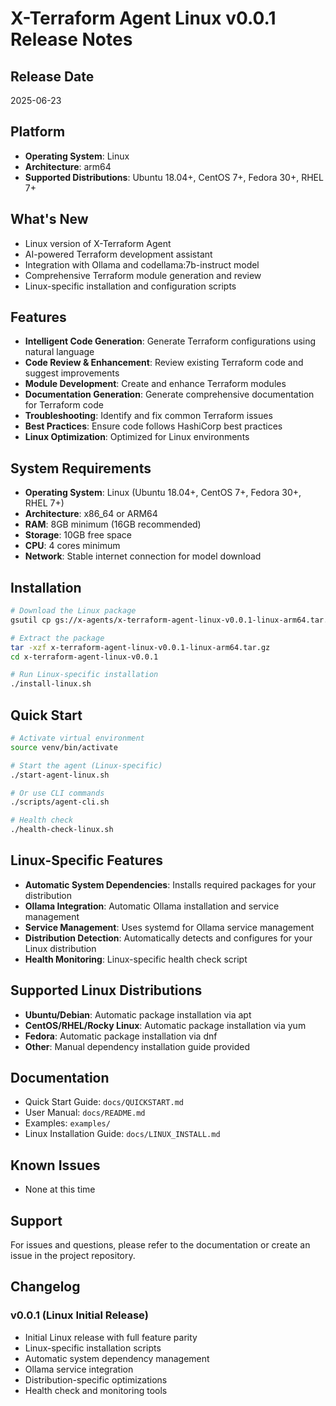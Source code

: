 # X-Terraform Agent Linux v0.0.1 Release Notes

## Release Date
2025-06-23

## Platform
- **Operating System**: Linux
- **Architecture**: arm64
- **Supported Distributions**: Ubuntu 18.04+, CentOS 7+, Fedora 30+, RHEL 7+

## What's New
- Linux version of X-Terraform Agent
- AI-powered Terraform development assistant
- Integration with Ollama and codellama:7b-instruct model
- Comprehensive Terraform module generation and review
- Linux-specific installation and configuration scripts

## Features
- **Intelligent Code Generation**: Generate Terraform configurations using natural language
- **Code Review & Enhancement**: Review existing Terraform code and suggest improvements
- **Module Development**: Create and enhance Terraform modules
- **Documentation Generation**: Generate comprehensive documentation for Terraform code
- **Troubleshooting**: Identify and fix common Terraform issues
- **Best Practices**: Ensure code follows HashiCorp best practices
- **Linux Optimization**: Optimized for Linux environments

## System Requirements
- **Operating System**: Linux (Ubuntu 18.04+, CentOS 7+, Fedora 30+, RHEL 7+)
- **Architecture**: x86_64 or ARM64
- **RAM**: 8GB minimum (16GB recommended)
- **Storage**: 10GB free space
- **CPU**: 4 cores minimum
- **Network**: Stable internet connection for model download

## Installation
```bash
# Download the Linux package
gsutil cp gs://x-agents/x-terraform-agent-linux-v0.0.1-linux-arm64.tar.gz .

# Extract the package
tar -xzf x-terraform-agent-linux-v0.0.1-linux-arm64.tar.gz
cd x-terraform-agent-linux-v0.0.1

# Run Linux-specific installation
./install-linux.sh
```

## Quick Start
```bash
# Activate virtual environment
source venv/bin/activate

# Start the agent (Linux-specific)
./start-agent-linux.sh

# Or use CLI commands
./scripts/agent-cli.sh

# Health check
./health-check-linux.sh
```

## Linux-Specific Features
- **Automatic System Dependencies**: Installs required packages for your distribution
- **Ollama Integration**: Automatic Ollama installation and service management
- **Service Management**: Uses systemd for Ollama service management
- **Distribution Detection**: Automatically detects and configures for your Linux distribution
- **Health Monitoring**: Linux-specific health check script

## Supported Linux Distributions
- **Ubuntu/Debian**: Automatic package installation via apt
- **CentOS/RHEL/Rocky Linux**: Automatic package installation via yum
- **Fedora**: Automatic package installation via dnf
- **Other**: Manual dependency installation guide provided

## Documentation
- Quick Start Guide: `docs/QUICKSTART.md`
- User Manual: `docs/README.md`
- Examples: `examples/`
- Linux Installation Guide: `docs/LINUX_INSTALL.md`

## Known Issues
- None at this time

## Support
For issues and questions, please refer to the documentation or create an issue in the project repository.

## Changelog
### v0.0.1 (Linux Initial Release)
- Initial Linux release with full feature parity
- Linux-specific installation scripts
- Automatic system dependency management
- Ollama service integration
- Distribution-specific optimizations
- Health check and monitoring tools
